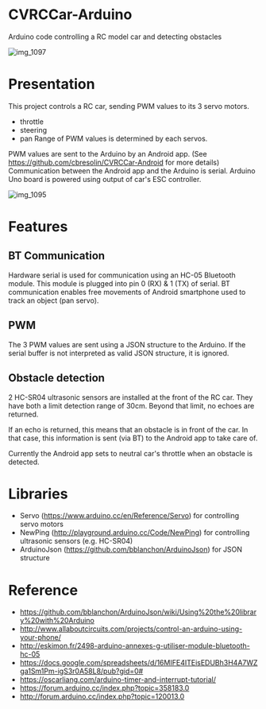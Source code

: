 # CVRCCar-Arduino
Arduino code controlling a RC model car and detecting obstacles

![img_1097](https://cloud.githubusercontent.com/assets/19686240/22289701/4f6b66a2-e2fd-11e6-86bc-d92de522154c.JPG)

# Presentation
This project controls a RC car, sending PWM values to its 3 servo motors.
- throttle
- steering
- pan
Range of PWM values is determined by each servos.

PWM values are sent to the Arduino by an Android app.
(See https://github.com/cbresolin/CVRCCar-Android for more details)
Communication between the Android app and the Arduino is serial.
Arduino Uno board is powered using output of car's ESC controller.

![img_1095](https://cloud.githubusercontent.com/assets/19686240/22289767/8f5d2bc4-e2fd-11e6-9c2a-da67f85e0105.JPG)

# Features
## BT Communication
Hardware serial is used for communication using an HC-05 Bluetooth module.
This module is plugged into pin 0 (RX) & 1 (TX) of serial. BT communication enables
free movements of Android smartphone used to track an object (pan servo).

## PWM
The 3 PWM values are sent using a JSON structure to the Arduino.
If the serial buffer is not interpreted as valid JSON structure, it is ignored.

## Obstacle detection
2 HC-SR04 ultrasonic sensors are installed at the front of the RC car.
They have both a limit detection range of 30cm. Beyond that limit, no echoes
are returned.

If an echo is returned, this means that an obstacle is in front
of the car. In that case, this information is sent (via BT) to the Android app
to take care of.

Currently the Android app sets to neutral car's throttle when
an obstacle is detected.

# Libraries
- Servo (https://www.arduino.cc/en/Reference/Servo) for controlling servo motors
- NewPing (http://playground.arduino.cc/Code/NewPing) for controlling ultrasonic
sensors (e.g. HC-SR04)
- ArduinoJson (https://github.com/bblanchon/ArduinoJson) for JSON structure

# Reference
- https://github.com/bblanchon/ArduinoJson/wiki/Using%20the%20library%20with%20Arduino
- http://www.allaboutcircuits.com/projects/control-an-arduino-using-your-phone/
- http://eskimon.fr/2498-arduino-annexes-g-utiliser-module-bluetooth-hc-05
- https://docs.google.com/spreadsheets/d/16MIFE4ITEisEDUBh3H4A7WZga1Sm1Pm-igS3r0A58L8/pub?gid=0#
- https://oscarliang.com/arduino-timer-and-interrupt-tutorial/
- https://forum.arduino.cc/index.php?topic=358183.0
- http://forum.arduino.cc/index.php?topic=120013.0
